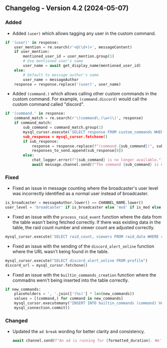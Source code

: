 ## Changelog - Version 4.2 (2024-05-07)

### Added
- Added `(user)` which allows tagging any user in the custom command.
```py
if '(user)' in response:
    user_mention = re.search(r'<@(\d+)>', messageContent)
    if user_mention:
        mentioned_user_id = user_mention.group(1)
        # Use mentioned user's name
        user_name = await get_display_name(mentioned_user_id)
    else:
        # Default to message author's name
        user_name = messageAuthor
    response = response.replace('(user)', user_name)
```
- Added `(command.)` which allows calling other custom commands in the custom command. For example, `(command.discord)` would call the custom command called "discord".
```py
if '(command.' in response:
    command_match = re.search(r'\(command\.(\w+)\)', response)
    if command_match:
        sub_command = command_match.group(1)
        mysql_cursor.execute('SELECT response FROM custom_commands WHERE command =(sub_command,))
        sub_response = mysql_cursor.fetchone()
        if sub_response:
            response = response.replace(f"(command.{sub_command})", sub_response[0])
            responses_to_send.append(sub_response[0])
        else:
            chat_logger.error(f"{sub_command} is no longer available.")
            await message.channel.send(f"The command {sub_command} is no longer available.")
```

### Fixed
- Fixed an issue in message counting where the broadcaster's user level was incorrectly identified as a normal user instead of broadcaster.
```py
is_broadcaster = messageAuthor.lower() == CHANNEL_NAME.lower()
user_level = 'broadcaster' if is_broadcaster else 'mod' if is_mod else 'vip' if is_vip else 'normal'
```
- Fixed an issue with the `process_raid_event` function where the data from the table wasn't being fetched correctly. If there was existing data in the table, the raid count number and viewer count are adjusted correctly.
```py
mysql_cursor.execute('SELECT raid_count, viewers FROM raid_data WHERE raider_id = %s', (from_broadcaster_id,))
```
- Fixed an issue with the sending of the `discord_alert_online` function where the URL wasn't being found in the table.
```py
mysql_cursor.execute("SELECT discord_alert_online FROM profile")
discord_url = mysql_cursor.fetchone()
```
- Fixed an issue with the `builtin_commands_creation` function where the commadns wern't being inserted into the table correctly.
```py
if new_commands:
    placeholders = ', '.join(['(%s)'] * len(new_commands))
    values = [(command,) for command in new_commands]
    mysql_cursor.executemany("INSERT INTO builtin_commands (command) VALUES " + placeholders, values)
    mysql_connection.commit()
```
### Changed
- Updated the `ad break` wording for better clarity and consistency.
    ```py
    await channel.send(f"An ad is running for {formatted_duration}. We'll be right back after these ads.")
    ```

